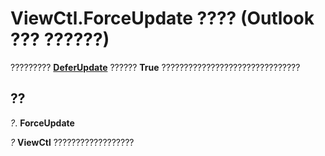
# ViewCtl.ForceUpdate ???? (Outlook ??? ??????)

?????????  **[DeferUpdate](6130cb9e-274f-1a42-a6aa-9e422e37df6b.md)** ?????? **True** ???????????????????????????????


## ??

 _?_. **ForceUpdate**

 _?_ **ViewCtl** ??????????????????

